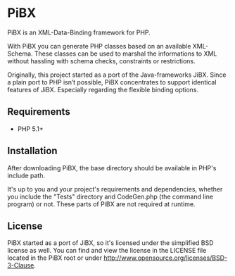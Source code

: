 PiBX
====

PiBX is an XML-Data-Binding framework for PHP.

With PiBX you can generate PHP classes based on an available XML-Schema. These classes can be used to marshal the informations to XML without hassling with schema checks, constraints or restrictions.

Originally, this project started as a port of the Java-frameworks JiBX. Since a plain port to PHP isn’t possible, PiBX concentrates to support identical features of JiBX. Especially regarding the flexible binding options.

Requirements
------------

* PHP 5.1+

Installation
------------

After downloading PiBX, the base directory should be available in PHP's include path.

It's up to you and your project's requirements and dependencies, whether you include the "Tests" directory and CodeGen.php (the command line program) or not. These parts of PiBX are not required at runtime.

License
-------
PiBX started as a port of JiBX, so it's licensed under the simplified BSD license as well.
You can find and view the license in the LICENSE file located in the PiBX root or under http://www.opensource.org/licenses/BSD-3-Clause.